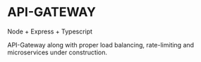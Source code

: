 # API-GATEWAY

Node + Express + Typescript

API-Gateway along with proper load balancing, rate-limiting and microservices under construction.

